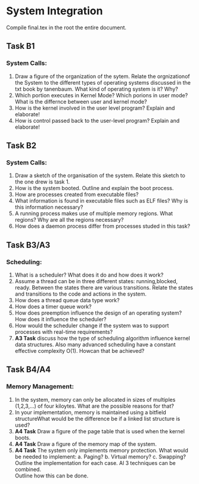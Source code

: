 System Integration
==================

Compile final.tex in the root the entire document.

Task B1
----------
### System Calls:

1.	Draw a figure of the organization of the sytem.  Relate the orgnizationof the
	System to the different types of operating systems discussed in the txt book 
	by tanenbaum.  What kind of operating system is it? Why?
2. 	Which portion executes in Kernel Mode? Which porions in user mode?  What is the
	differnce between user and kernel mode?
3. 	How is the kernel involved in the user level program?  Explain and elaborate!
4. 	How is control passed back to the user-level program?  Explain and elaborate!   

Task B2
----------
### System Calls:
1. 	Draw a sketch of the organisation of the system.   Relate this sketch to the one
	drew is task 1.
2. 	How is the system booted.  Outline and explain the boot process.
3. 	How are processes created from executable files?
4.  What information is found in executable files such as ELF files?  Why is this
	information necessary?
5.	A running process makes use of multiple memory regions.  What regions? Why are
	all the regions necessary?
6. 	How does a daemon process differ from processes studed in this task?

Task B3/A3
----------
### Scheduling:
1.	What is a scheduler?  What does it do and how does it work?
2.	Assume a thread can be in three different states:  running,blocked, ready.  Between
	the states there are various transitions.  Relate the states and transitions to the 
	code and actions in  the system.
3.	How does a thread queue data type work?
4. 	How does a timer queue work?
5.	How does preemption influence the design of an operating system?   How does it 
	influence the scheduler?
6.  How would the scheduler change if the system was to support processes with real-time
	requirements?
7.  **A3 Task**  discuss how the type of scheduling algorithm influence kernel data
	structures.  Also many advanced scheduling have a constant effective complexity
	O(1).  Howcan that be achieved?

Task B4/A4
----------
### Memory Management:
1.	In the system, memory can only be allocated in sizes of multiples (1,2,3,...) of four
	kiloytes.  What are the possible reasons for that?
2.	In your implementation, memory is maintained using a bitfield structureWhat would be
	the difference be if a linked list structure is used?
3.  **A4 Task** Draw  a figure of the page table that is used when the kernel boots.
4.	**A4 Task** Draw a figure of the memory map of the system.
5.	**A4 Task** The system only implements memory protection.  What would be needed to 
	implement:
	a. Paging?
	b. Virtual memory?
	c. Swapping?
	Outline the implementation for each case.  Al 3 techniques can be combined.  
	Outline how this can be done.